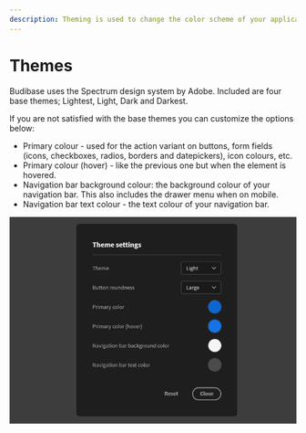 ```yaml
---
description: Theming is used to change the color scheme of your application
---
```


# Themes

Budibase uses the Spectrum design system by Adobe. Included are four base themes; Lightest, Light, Dark and Darkest.

If you are not satisfied with the base themes you can customize the options below:

* Primary colour - used for the action variant on buttons, form fields \(icons, checkboxes, radios, borders and datepickers\), icon colours, etc.
* Primary colour \(hover\) - like the previous one but when the element is hovered.
* Navigation bar background colour: the background colour of your navigation bar. This also includes the drawer menu when on mobile.
* Navigation bar text colour - the text colour of your navigation bar. 

![The theme settings modal](../../.gitbook/assets/132249153-04819623-a591-4951-a5c0-a2babdc2a8fe.png)

